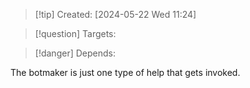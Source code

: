 
>[!tip] Created: [2024-05-22 Wed 11:24]

>[!question] Targets: 

>[!danger] Depends: 

The botmaker is just one type of help that gets invoked.